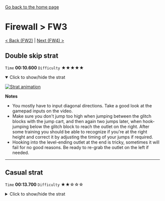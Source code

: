 [Go back to the home page](https://github.com/Doublevil/scbspeedrun)

# Firewall > FW3

[< Back (FW2)](https://github.com/Doublevil/scbspeedrun/blob/main/levels/FW/FW2.md) | [Next (FW4) >](https://github.com/Doublevil/scbspeedrun/blob/main/levels/FW/FW4.md)

## Double skip strat

`Time` **00:10.600** `Difficulty` ★★★★★
<details open>
  <summary>Click to show/hide the strat</summary>

  [![Strat animation](https://github.com/Doublevil/scbspeedrun/blob/main/media/levels/FW/FW3_DoubleSkip.webp)](https://github.com/Doublevil/scbspeedrun/blob/main/media/levels/FW/FW3_DoubleSkip.mp4?raw=true)

  **Notes**
  - You mostly have to input diagonal directions. Take a good look at the gamepad inputs on the video.
  - Make sure you don't jump too high when jumping between the glitch blocks with the jump cart, and then again two jumps later, when hook-jumping below the glitch block to reach the outlet on the right. After some training you should be able to recognize if you're at the right height and correct it by adjusting the timing of your jumps if required.
  - Hooking into the level-ending outlet at the end is tricky, sometimes it will fail for no good reasons. Be ready to re-grab the outlet on the left if needed.
</details>

---
## Casual strat

`Time` **00:13.700** `Difficulty` ★★☆☆☆
<details>
  <summary>Click to show/hide the strat</summary>

  [![Strat animation](https://github.com/Doublevil/scbspeedrun/blob/main/media/levels/FW/FW3_CasualStrat.webp)](https://github.com/Doublevil/scbspeedrun/blob/main/media/levels/FW/FW3_CasualStrat.mp4?raw=true)
</details>
